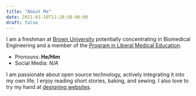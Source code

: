 ```yaml
---
title: "About Me"
date: 2021-01-10T11:28:58-06:00
draft: false
---
```


I am a freshman at [Brown University](https://www.brown.edu/) potentially concentrating in Biomedical Engineering and a member of the [Program in Liberal Medical Education](https://www.brown.edu/academics/medical/plme/).

- Pronouns: **He/Him**
- Social Media: *N/A*

I am passionate about open source technology, actively integrating it into my own life. I enjoy reading short stories, baking, and sewing. I also love to try my hand at [designing websites](https://github.com/vskbellala/covid-visuals/). 